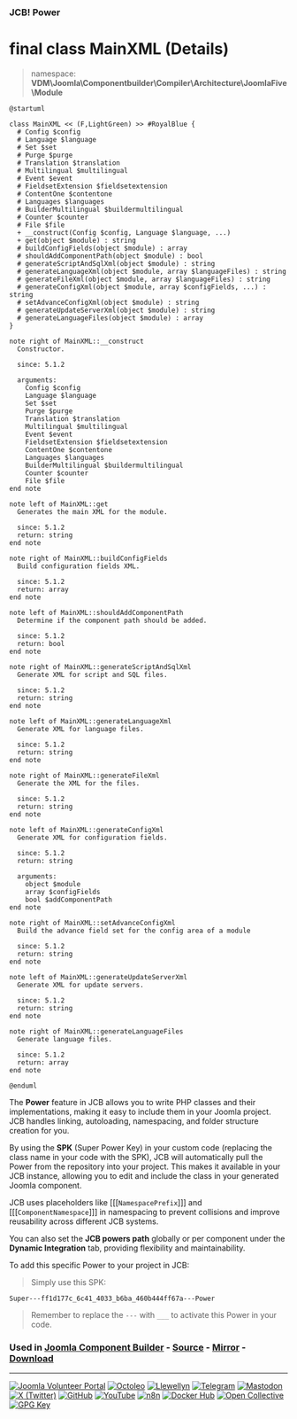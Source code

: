 ### JCB! Power
# final class MainXML (Details)
> namespace: **VDM\Joomla\Componentbuilder\Compiler\Architecture\JoomlaFive\Module**

```uml
@startuml

class MainXML << (F,LightGreen) >> #RoyalBlue {
  # Config $config
  # Language $language
  # Set $set
  # Purge $purge
  # Translation $translation
  # Multilingual $multilingual
  # Event $event
  # FieldsetExtension $fieldsetextension
  # ContentOne $contentone
  # Languages $languages
  # BuilderMultilingual $buildermultilingual
  # Counter $counter
  # File $file
  + __construct(Config $config, Language $language, ...)
  + get(object $module) : string
  # buildConfigFields(object $module) : array
  # shouldAddComponentPath(object $module) : bool
  # generateScriptAndSqlXml(object $module) : string
  # generateLanguageXml(object $module, array $languageFiles) : string
  # generateFileXml(object $module, array $languageFiles) : string
  # generateConfigXml(object $module, array $configFields, ...) : string
  # setAdvanceConfigXml(object $module) : string
  # generateUpdateServerXml(object $module) : string
  # generateLanguageFiles(object $module) : array
}

note right of MainXML::__construct
  Constructor.

  since: 5.1.2
  
  arguments:
    Config $config
    Language $language
    Set $set
    Purge $purge
    Translation $translation
    Multilingual $multilingual
    Event $event
    FieldsetExtension $fieldsetextension
    ContentOne $contentone
    Languages $languages
    BuilderMultilingual $buildermultilingual
    Counter $counter
    File $file
end note

note left of MainXML::get
  Generates the main XML for the module.

  since: 5.1.2
  return: string
end note

note right of MainXML::buildConfigFields
  Build configuration fields XML.

  since: 5.1.2
  return: array
end note

note left of MainXML::shouldAddComponentPath
  Determine if the component path should be added.

  since: 5.1.2
  return: bool
end note

note right of MainXML::generateScriptAndSqlXml
  Generate XML for script and SQL files.

  since: 5.1.2
  return: string
end note

note left of MainXML::generateLanguageXml
  Generate XML for language files.

  since: 5.1.2
  return: string
end note

note right of MainXML::generateFileXml
  Generate the XML for the files.

  since: 5.1.2
  return: string
end note

note left of MainXML::generateConfigXml
  Generate XML for configuration fields.

  since: 5.1.2
  return: string
  
  arguments:
    object $module
    array $configFields
    bool $addComponentPath
end note

note right of MainXML::setAdvanceConfigXml
  Build the advance field set for the config area of a module

  since: 5.1.2
  return: string
end note

note left of MainXML::generateUpdateServerXml
  Generate XML for update servers.

  since: 5.1.2
  return: string
end note

note right of MainXML::generateLanguageFiles
  Generate language files.

  since: 5.1.2
  return: array
end note

@enduml
```

The **Power** feature in JCB allows you to write PHP classes and their implementations,
making it easy to include them in your Joomla project. JCB handles linking, autoloading,
namespacing, and folder structure creation for you.

By using the **SPK** (Super Power Key) in your custom code (replacing the class name
in your code with the SPK), JCB will automatically pull the Power from the repository
into your project. This makes it available in your JCB instance, allowing you to edit
and include the class in your generated Joomla component.

JCB uses placeholders like [[[`NamespacePrefix`]]] and [[[`ComponentNamespace`]]] in
namespacing to prevent collisions and improve reusability across different JCB systems.

You can also set the **JCB powers path** globally or per component under the
**Dynamic Integration** tab, providing flexibility and maintainability.

To add this specific Power to your project in JCB:

> Simply use this SPK:
```
Super---ff1d177c_6c41_4033_b6ba_460b444ff67a---Power
```
> Remember to replace the `---` with `___` to activate this Power in your code.

### Used in [Joomla Component Builder](https://www.joomlacomponentbuilder.com) - [Source](https://git.vdm.dev/joomla/Component-Builder) - [Mirror](https://github.com/vdm-io/Joomla-Component-Builder) - [Download](https://git.vdm.dev/joomla/pkg-component-builder/releases)

---
[![Joomla Volunteer Portal](https://img.shields.io/badge/-Joomla-gold?logo=joomla)](https://volunteers.joomla.org/joomlers/1396-llewellyn-van-der-merwe "Join Llewellyn on the Joomla Volunteer Portal: Shaping the Future Together!") [![Octoleo](https://img.shields.io/badge/-Octoleo-black?logo=linux)](https://git.vdm.dev/octoleo "--quiet") [![Llewellyn](https://img.shields.io/badge/-Llewellyn-ffffff?logo=gitea)](https://git.vdm.dev/Llewellyn "Collaborate and Innovate with Llewellyn on Git: Building a Better Code Future!") [![Telegram](https://img.shields.io/badge/-Telegram-blue?logo=telegram)](https://t.me/Joomla_component_builder "Join Llewellyn and the Community on Telegram: Building Joomla Components Together!") [![Mastodon](https://img.shields.io/badge/-Mastodon-9e9eec?logo=mastodon)](https://joomla.social/@llewellyn "Connect and Engage with Llewellyn on Joomla Social: Empowering Communities, One Post at a Time!") [![X (Twitter)](https://img.shields.io/badge/-X-black?logo=x)](https://x.com/llewellynvdm "Join the Conversation with Llewellyn on X: Where Ideas Take Flight!") [![GitHub](https://img.shields.io/badge/-GitHub-181717?logo=github)](https://github.com/Llewellynvdm "Build, Innovate, and Thrive with Llewellyn on GitHub: Turning Ideas into Impact!") [![YouTube](https://img.shields.io/badge/-YouTube-ff0000?logo=youtube)](https://www.youtube.com/@OctoYou "Explore, Learn, and Create with Llewellyn on YouTube: Your Gateway to Inspiration!") [![n8n](https://img.shields.io/badge/-n8n-black?logo=n8n)](https://n8n.io/creators/octoleo "Effortless Automation and Impactful Workflows with Llewellyn on n8n!") [![Docker Hub](https://img.shields.io/badge/-Docker-grey?logo=docker)](https://hub.docker.com/u/llewellyn "Llewellyn on Docker: Containerize Your Creativity!") [![Open Collective](https://img.shields.io/badge/-Donate-green?logo=opencollective)](https://opencollective.com/joomla-component-builder "Donate towards JCB: Help Llewellyn financially so he can continue developing this great tool!") [![GPG Key](https://img.shields.io/badge/-GPG-blue?logo=gnupg)](https://git.vdm.dev/Llewellyn/gpg "Unlock Trust and Security with Llewellyn's GPG Key: Your Gateway to Verified Connections!")